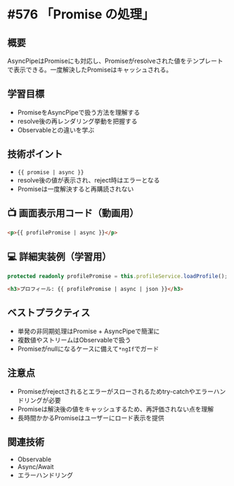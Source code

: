 # #576 「Promise の処理」

## 概要
AsyncPipeはPromiseにも対応し、Promiseがresolveされた値をテンプレートで表示できる。一度解決したPromiseはキャッシュされる。

## 学習目標
- PromiseをAsyncPipeで扱う方法を理解する
- resolve後の再レンダリング挙動を把握する
- Observableとの違いを学ぶ

## 技術ポイント
- `{{ promise | async }}`
- resolve後の値が表示され、reject時はエラーとなる
- Promiseは一度解決すると再購読されない

## 📺 画面表示用コード（動画用）
```html
<p>{{ profilePromise | async }}</p>
```

## 💻 詳細実装例（学習用）
```typescript
protected readonly profilePromise = this.profileService.loadProfile();
```

```html
<h3>プロフィール: {{ profilePromise | async | json }}</h3>
```

## ベストプラクティス
- 単発の非同期処理はPromise + AsyncPipeで簡潔に
- 複数値やストリームはObservableで扱う
- Promiseがnullになるケースに備えて`*ngIf`でガード

## 注意点
- Promiseがrejectされるとエラーがスローされるためtry-catchやエラーハンドリングが必要
- Promiseは解決後の値をキャッシュするため、再評価されない点を理解
- 長時間かかるPromiseはユーザーにロード表示を提供

## 関連技術
- Observable
- Async/Await
- エラーハンドリング
